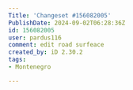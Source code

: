 ```yaml
---
Title: 'Changeset #156082005'
PublishDate: 2024-09-02T06:28:36Z
id: 156082005
user: pardus116
comment: edit road surfeace
created_by: iD 2.30.2
tags:
- Montenegro

---
```

